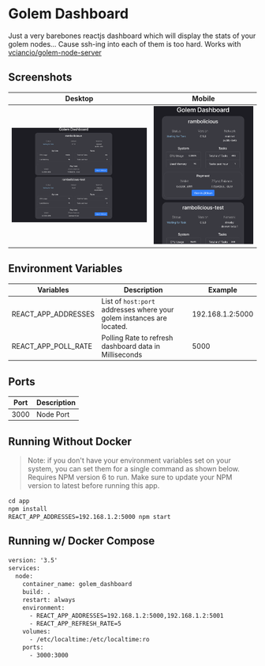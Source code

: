 # Golem Dashboard

Just a very barebones reactjs dashboard which will display the stats of your golem nodes... Cause ssh-ing into each of them is too hard. Works with [vciancio/golem-node-server](https://github.com/vciancio/golem-node-server)

## Screenshots
|Desktop|Mobile|
|---|---|
|![image](screenshots/Golem-Dashboard-Desktop.png?raw=true)|![image](screenshots/Golem-Dashboard-Mobile.png?raw=true)|

## Environment Variables
| Variables | Description | Example |
| ------------- | ----------- | ------- |
| REACT_APP_ADDRESSES | List of `host:port` addresses where your golem instances are located. | 192.168.1.2:5000 |
| REACT_APP_POLL_RATE | Polling Rate to refresh dashboard data in Milliseconds | 5000 |

## Ports
| Port | Description
| ---- | ---- |
| 3000 | Node Port |

## Running Without Docker
> Note: if you don't have your environment variables set on your system, you can set them for a single command as shown below.
> Requires NPM version 6 to run. Make sure to update your NPM version to latest before running this app.
~~~
cd app
npm install
REACT_APP_ADDRESSES=192.168.1.2:5000 npm start
~~~


## Running w/ Docker Compose
~~~
version: '3.5'
services:
  node:
    container_name: golem_dashboard
    build: .
    restart: always
    environment:
      - REACT_APP_ADDRESSES=192.168.1.2:5000,192.168.1.2:5001
      - REACT_APP_REFRESH_RATE=5
    volumes:
      - /etc/localtime:/etc/localtime:ro
    ports: 
      - 3000:3000
~~~
